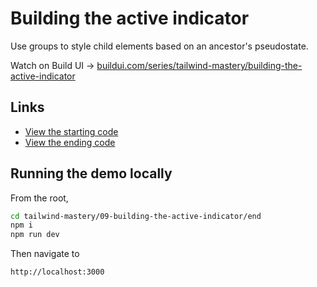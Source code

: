 # Building the active indicator

Use groups to style child elements based on an ancestor's pseudostate.

Watch on Build UI → [buildui.com/series/tailwind-mastery/building-the-active-indicator](http://buildui.com/series/tailwind-mastery/building-the-active-indicator)

## Links

- [View the starting code](./begin/pages/index.js)
- [View the ending code](./end/pages/index.js)

## Running the demo locally

From the root,

```sh
cd tailwind-mastery/09-building-the-active-indicator/end
npm i
npm run dev
```

Then navigate to

```
http://localhost:3000
```




